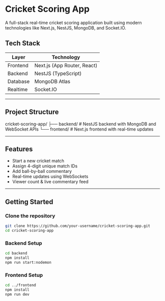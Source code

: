 # Cricket Scoring App

A full-stack real-time cricket scoring application built using modern technologies like Next.js, NestJS, MongoDB, and Socket.IO.

## Tech Stack

| Layer      | Technology                  |
|------------|-----------------------------|
| Frontend   | Next.js (App Router, React) |
| Backend    | NestJS (TypeScript)         |
| Database   | MongoDB Atlas               |
| Realtime   | Socket.IO                   |

---

## Project Structure

cricket-scoring-app/
├── backend/ # NestJS backend with MongoDB and WebSocket APIs
└── frontend/ # Next.js frontend with real-time updates


---

## Features

- Start a new cricket match
- Assign 4-digit unique match IDs
- Add ball-by-ball commentary
- Real-time updates using WebSockets
- Viewer count & live commentary feed

---

##  Getting Started

### Clone the repository

```bash
git clone https://github.com/your-username/cricket-scoring-app.git
cd cricket-scoring-app
```

### Backend Setup

```bash
cd backend
npm install
npm run start:nodemon
```

### Frontend Setup
```bash
cd ../frontend
npm install
npm run dev


